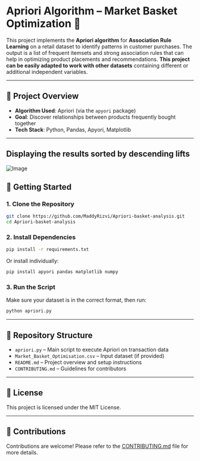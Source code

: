 # Apriori Algorithm – Market Basket Optimization 🛒

This project implements the **Apriori algorithm** for **Association Rule Learning** on a retail dataset to identify patterns in customer purchases. The output is a list of frequent itemsets and strong association rules that can help in optimizing product placements and recommendations. **This project can be easily adapted to work with other datasets** containing different or additional independent variables.

---

## 📌 Project Overview

- **Algorithm Used**: Apriori (via the `apyori` package)
- **Goal**: Discover relationships between products frequently bought together
- **Tech Stack**: Python, Pandas, Apyori, Matplotlib

---

## Displaying the results sorted by descending lifts

![Image](https://github.com/user-attachments/assets/48217e8d-083c-4b34-b196-0dfe079c3109)

## 🚀 Getting Started

### 1. Clone the Repository

```bash
git clone https://github.com/MaddyRizvi/Apriori-basket-analysis.git
cd Apriori-basket-analysis
```

### 2. Install Dependencies

```bash
pip install -r requirements.txt
```

Or install individually:

```bash
pip install apyori pandas matplotlib numpy
```

### 3. Run the Script

Make sure your dataset is in the correct format, then run:

```bash
python apriori.py
```

---

## 📁 Repository Structure

- `apriori.py` – Main script to execute Apriori on transaction data
- `Market_Basket_Optimisation.csv` – Input dataset (if provided)
- `README.md` – Project overview and setup instructions
- `CONTRIBUTING.md` – Guidelines for contributors

---

## 📜 License

This project is licensed under the MIT License.

---

## 🤝 Contributions

Contributions are welcome! Please refer to the [CONTRIBUTING.md](./CONTRIBUTING.md) file for more details.
